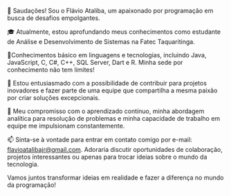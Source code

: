 👋 Saudações! Sou o Flávio Ataliba, um apaixonado por programação em busca de desafios empolgantes.

🎓 Atualmente, estou aprofundando meus conhecimentos como estudante de Análise e Desenvolvimento de Sistemas na Fatec Taquaritinga.

🌱Conhecimentos básico em  linguagens e tecnologias, incluindo Java, JavaScript, C, C#, C++, SQL Server, Dart e R. Minha sede por conhecimento não tem limites!

💼 Estou entusiasmado com a possibilidade de contribuir para projetos inovadores e fazer parte de uma equipe que compartilha a mesma paixão por criar soluções excepcionais.

🚀 Meu compromisso com o aprendizado contínuo, minha abordagem analítica para resolução de problemas e minha capacidade de trabalho em equipe me impulsionam constantemente.

📫 Sinta-se à vontade para entrar em contato comigo por e-mail: flavioatalibajr@gmail.com. Adoraria discutir oportunidades de colaboração, projetos interessantes ou apenas para trocar ideias sobre o mundo da tecnologia.

Vamos juntos transformar ideias em realidade e fazer a diferença no mundo da programação!

<!---
FlavioAtaliba/FlavioAtaliba is a ✨ special ✨ repository because its `README.md` (this file) appears on your GitHub profile.
You can click the Preview link to take a look at your changes.
--->
